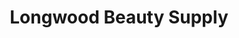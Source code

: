 ---
title: "Longwood Beauty Supply"
url: /cleveland-heights/longwood-beauty-supply/
shop: beauty
---